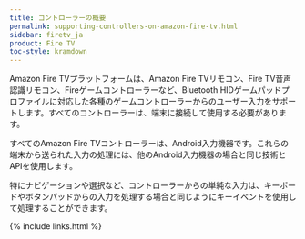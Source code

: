 ```yaml
---
title: コントローラーの概要
permalink: supporting-controllers-on-amazon-fire-tv.html
sidebar: firetv_ja
product: Fire TV
toc-style: kramdown
---
```


Amazon Fire TVプラットフォームは、Amazon Fire TVリモコン、Fire TV音声認識リモコン、Fireゲームコントローラーなど、Bluetooth HIDゲームパッドプロファイルに対応した各種のゲームコントローラーからのユーザー入力をサポートします。すべてのコントローラーは、端末に接続して使用する必要があります。

すべてのAmazon Fire TVコントローラーは、Android入力機器です。これらの端末から送られた入力の処理には、他のAndroid入力機器の場合と同じ技術とAPIを使用します。

特にナビゲーションや選択など、コントローラーからの単純な入力は、キーボードやボタンパッドからの入力を処理する場合と同じようにキーイベントを使用して処理することができます。


{% include links.html %}
